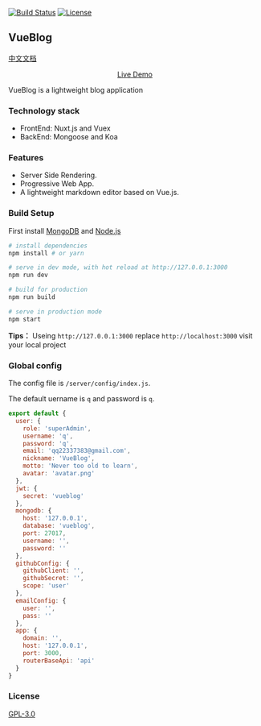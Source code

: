 <a href="https://travis-ci.org/wmui/vueblog"><img src="https://travis-ci.org/wmui/vueblog.svg?branch=master" alt="Build Status"></a>
<a href="https://github.com/wmui/vueblog"><img src="https://img.shields.io/badge/license-AGPL-blue.svg" alt="License"></a>

## VueBlog

[中文文档](https://github.com/wmui/vueblog/blob/master/README.md)

<div style="text-align:center;">
  <p><a href="https://www.86886.wang" target="_blank">Live Demo</a></p>
</div>

VueBlog is a lightweight blog application

### Technology stack

- FrontEnd: Nuxt.js and Vuex
- BackEnd: Mongoose and Koa

### Features

- Server Side Rendering.
- Progressive Web App.
- A lightweight markdown editor based on Vue.js.

### Build Setup

First install [MongoDB](https://www.mongodb.com/download-center?jmp=nav#community) and [Node.js](https://nodejs.org/en/)

``` bash
# install dependencies
npm install # or yarn

# serve in dev mode, with hot reload at http://127.0.0.1:3000
npm run dev

# build for production
npm run build

# serve in production mode
npm start
```

**Tips：** Useing `http://127.0.0.1:3000` replace `http://localhost:3000` visit your local project

### Global config

The config file is `/server/config/index.js`.

The default uername is `q` and password is `q`.

```javascript
export default {
  user: {
    role: 'superAdmin',
    username: 'q',
    password: 'q',
    email: 'qq22337383@gmail.com',
    nickname: 'VueBlog',
    motto: 'Never too old to learn',
    avatar: 'avatar.png'
  },
  jwt: {
    secret: 'vueblog'
  },
  mongodb: {
    host: '127.0.0.1',
    database: 'vueblog',
    port: 27017,
    username: '',
    password: ''
  },
  githubConfig: {
    githubClient: '',
    githubSecret: '',
    scope: 'user'
  },
  emailConfig: {
    user: '',
    pass: ''
  },
  app: {
    domain: '',
    host: '127.0.0.1',
    port: 3000,
    routerBaseApi: 'api'
  }
}

```

### License

[GPL-3.0](https://choosealicense.com/licenses/gpl-3.0/)
